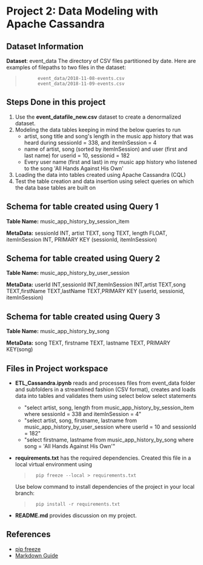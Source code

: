 # Project 2: Data Modeling with Apache Cassandra

## Dataset Information
**Dataset**: event_data
The directory of CSV files partitioned by date. Here are examples of filepaths to two files in the dataset:
>           event_data/2018-11-08-events.csv
>           event_data/2018-11-09-events.csv

## Steps Done in this project
1. Use the **event_datafile_new.csv** dataset to create a denormalized dataset. 
2. Modeling the data tables keeping in mind the below queries to run
    * artist, song title and song's length in the music app history that was heard during sessionId = 338, and itemInSession = 4
    * name of artist, song (sorted by itemInSession) and user (first and last name) for userid = 10, sessionid = 182
    * Every user name (first and last) in my music app history who listened to the song 'All Hands Against His Own'
3. Loading the data into tables created using Apache Cassandra (CQL)
4. Test the table creation and data insertion using select queries on which the data base tables are built on

## Schema for table created using Query 1
**Table Name:** music_app_history_by_session_item 

**MetaData:** sessionId INT, artist TEXT, song TEXT, length FLOAT, itemInSession INT, PRIMARY KEY (sessionId, itemInSession)

## Schema for table created using Query 2
**Table Name:** music_app_history_by_user_session 

**MetaData:** userId INT,sessionId INT,itemInSession INT,artist TEXT,song TEXT,firstName TEXT,lastName TEXT,PRIMARY KEY (userId, sessionid, itemInSession)

## Schema for table created using Query 3
**Table Name:** music_app_history_by_song 

**MetaData:** song TEXT, firstname TEXT, lastname TEXT, PRIMARY KEY(song)

## Files in Project workspace

* **ETL_Cassandra.ipynb** reads and processes files from event_data folder and subfolders in a streamlined fashion (CSV format), creates and loads data into tables and validates them using select below select statements 
    * "select artist, song, length from music_app_history_by_session_item where sessionId = 338 and itemInSession = 4"
    * "select artist, song, firstname, lastname from music_app_history_by_user_session where userId = 10 and sessionId = 182"
    * "select firstname, lastname from music_app_history_by_song where song = 'All Hands Against His Own'"

* **requirements.txt** has the required dependencies. 
    Created this file in a local virtual environment using 
    >       pip freeze --local > requirements.txt
    Use below command to install dependencies of the project in your local branch:
    >       pip install -r requirements.txt
* **README.md** provides discussion on my project.

## References
* [pip freeze](https://stackoverflow.com/questions/54931275/pip-freeze-local)
* [Markdown Guide](https://www.markdownguide.org/basic-syntax/#paragraphs-1)
